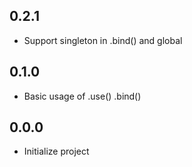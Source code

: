 ## 0.2.1
- Support singleton in .bind() and global

## 0.1.0
- Basic usage of .use() .bind()

## 0.0.0
- Initialize project
